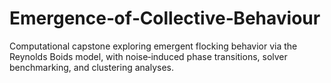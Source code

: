 # Emergence‑of‑Collective‑Behaviour
Computational capstone exploring emergent flocking behavior via the Reynolds Boids model, with noise‑induced phase transitions, solver benchmarking, and clustering analyses.
